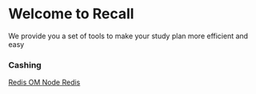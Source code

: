 # Welcome to Recall 
We provide you a set of tools to make your study plan more efficient and easy 



### Cashing 
[Redis OM ](https://github.com/redis/redis-om-node)
[Node Redis](https://github.com/redis/node-redis)
[]()
[]()
[]()
[]()